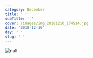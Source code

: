 ```yaml
---
category: December
title: ' '
subTitle: ' '
cover: /images/img_20181210_174514.jpg
date: '2018-12-10'
day: ' '
slug: ' '
---
```

![null](/images/img_20181210_174514.jpg)
